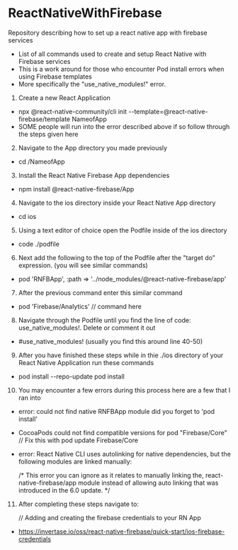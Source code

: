 # ReactNativeWithFirebase

Repository describing how to set up a react native app with firebase services


- List of all commands used to create and setup React Native with Firebase services
- This is a work around for those who encounter Pod install errors when using Firebase templates
- More specifically the "use_native_modules!" error.

1) Create a new React Application

  - npx @react-native-community/cli init --template=@react-native-firebase/template NameofApp
  - SOME people will run into the error described above if so follow through the steps given here

2) Navigate to the App directory you made previously

  - cd /NameofApp

3) Install the React Native Firebase App dependencies

  - npm install @react-native-firebase/App

4) Navigate to the ios directory inside your React Native App directory

  - cd ios

5) Using a text editor of choice open the Podfile inside of the ios directory

  - code ./podfile

6) Next add the following to the top of the Podfile after the "target <App Name > do" expression. (you will see similar commands)

  - pod 'RNFBApp', :path => '../node_modules/@react-native-firebase/app'

7) After the previous command enter this similar command

  -  pod 'Firebase/Analytics' // command here 

8) Navigate through the Podfile until you find the line of code: use_native_modules!. Delete or comment it out

  - #use_native_modules! (usually you find this around line 40-50)

9) After you have finished these steps while in thie ./ios directory of your React Native Application run these commands

  - pod install --repo-update
    pod install

10) You may encounter a few errors during this process here are a few that I ran into

  - error: could not find native RNFBApp module did you forget to 'pod install'
  - CocoaPods could not find compatible versions for pod "Firebase/Core"
    // Fix this with pod update Firebase/Core

  - error: React Native CLI uses autolinking for native dependencies, but the following modules are linked manually:

    /*
      This error you can ignore as it relates to manually linking the,
      react-native-firebase/app module instead of allowing auto linking
      that was introduced in the 6.0 update.
    */

11) After completing these steps navigate to:

    // Adding and creating the firebase credentials to your RN App
  - https://invertase.io/oss/react-native-firebase/quick-start/ios-firebase-credentials
